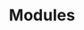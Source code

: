 ---
title: Modules
description: Testcontainers modules are preconfigured implementations of various dependencies that make writing your tests even easier!
languages:
  - java
  - go
  - dotnet
  - nodejs
  - rust
---